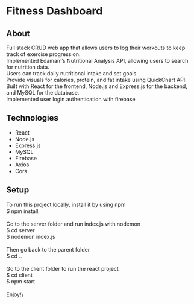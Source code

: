# Fitness Dashboard

## About
Full stack CRUD web app that allows users to log their workouts to keep track of exercise progression.\
Implemented Edamam’s Nutritional Analysis API, allowing users to search for nutrition data.\
Users can track daily nutritional intake and set goals.\
Provide visuals for calories, protein, and fat intake using QuickChart API.\
Built with React for the frontend, Node.js and Express.js for the backend, and MySQL for the database.\
Implemented user login authentication with firebase

## Technologies
* React
* Node.js
* Express.js
* MySQL
* Firebase
* Axios
* Cors

## Setup
To run this project locally, install it by using npm\
$ npm install.\
\
Go to the server folder and run index.js with nodemon\
$ cd server\
$ nodemon index.js\
\
Then go back to the parent folder\
$ cd ..\
\
Go to the client folder to run the react project\
$ cd client\
$ npm start\
\
Enjoy!\





